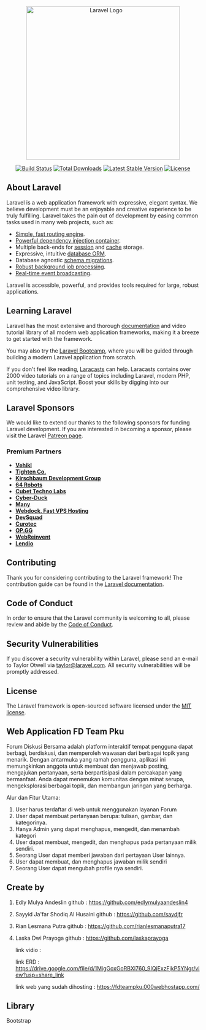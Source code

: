 <p align="center"><a href="https://laravel.com" target="_blank"><img src="https://raw.githubusercontent.com/laravel/art/master/logo-lockup/5%20SVG/2%20CMYK/1%20Full%20Color/laravel-logolockup-cmyk-red.svg" width="400" alt="Laravel Logo"></a></p>

<p align="center">
<a href="https://github.com/laravel/framework/actions"><img src="https://github.com/laravel/framework/workflows/tests/badge.svg" alt="Build Status"></a>
<a href="https://packagist.org/packages/laravel/framework"><img src="https://img.shields.io/packagist/dt/laravel/framework" alt="Total Downloads"></a>
<a href="https://packagist.org/packages/laravel/framework"><img src="https://img.shields.io/packagist/v/laravel/framework" alt="Latest Stable Version"></a>
<a href="https://packagist.org/packages/laravel/framework"><img src="https://img.shields.io/packagist/l/laravel/framework" alt="License"></a>
</p>

## About Laravel

Laravel is a web application framework with expressive, elegant syntax. We believe development must be an enjoyable and creative experience to be truly fulfilling. Laravel takes the pain out of development by easing common tasks used in many web projects, such as:

-   [Simple, fast routing engine](https://laravel.com/docs/routing).
-   [Powerful dependency injection container](https://laravel.com/docs/container).
-   Multiple back-ends for [session](https://laravel.com/docs/session) and [cache](https://laravel.com/docs/cache) storage.
-   Expressive, intuitive [database ORM](https://laravel.com/docs/eloquent).
-   Database agnostic [schema migrations](https://laravel.com/docs/migrations).
-   [Robust background job processing](https://laravel.com/docs/queues).
-   [Real-time event broadcasting](https://laravel.com/docs/broadcasting).

Laravel is accessible, powerful, and provides tools required for large, robust applications.

## Learning Laravel

Laravel has the most extensive and thorough [documentation](https://laravel.com/docs) and video tutorial library of all modern web application frameworks, making it a breeze to get started with the framework.

You may also try the [Laravel Bootcamp](https://bootcamp.laravel.com), where you will be guided through building a modern Laravel application from scratch.

If you don't feel like reading, [Laracasts](https://laracasts.com) can help. Laracasts contains over 2000 video tutorials on a range of topics including Laravel, modern PHP, unit testing, and JavaScript. Boost your skills by digging into our comprehensive video library.

## Laravel Sponsors

We would like to extend our thanks to the following sponsors for funding Laravel development. If you are interested in becoming a sponsor, please visit the Laravel [Patreon page](https://patreon.com/taylorotwell).

### Premium Partners

-   **[Vehikl](https://vehikl.com/)**
-   **[Tighten Co.](https://tighten.co)**
-   **[Kirschbaum Development Group](https://kirschbaumdevelopment.com)**
-   **[64 Robots](https://64robots.com)**
-   **[Cubet Techno Labs](https://cubettech.com)**
-   **[Cyber-Duck](https://cyber-duck.co.uk)**
-   **[Many](https://www.many.co.uk)**
-   **[Webdock, Fast VPS Hosting](https://www.webdock.io/en)**
-   **[DevSquad](https://devsquad.com)**
-   **[Curotec](https://www.curotec.com/services/technologies/laravel/)**
-   **[OP.GG](https://op.gg)**
-   **[WebReinvent](https://webreinvent.com/?utm_source=laravel&utm_medium=github&utm_campaign=patreon-sponsors)**
-   **[Lendio](https://lendio.com)**

## Contributing

Thank you for considering contributing to the Laravel framework! The contribution guide can be found in the [Laravel documentation](https://laravel.com/docs/contributions).

## Code of Conduct

In order to ensure that the Laravel community is welcoming to all, please review and abide by the [Code of Conduct](https://laravel.com/docs/contributions#code-of-conduct).

## Security Vulnerabilities

If you discover a security vulnerability within Laravel, please send an e-mail to Taylor Otwell via [taylor@laravel.com](mailto:taylor@laravel.com). All security vulnerabilities will be promptly addressed.

## License

The Laravel framework is open-sourced software licensed under the [MIT license](https://opensource.org/licenses/MIT).

## Web Application FD Team Pku

Forum Diskusi Bersama adalah platform interaktif tempat pengguna dapat berbagi, berdiskusi, dan memperoleh wawasan dari berbagai topik yang menarik. Dengan antarmuka yang ramah pengguna, aplikasi ini memungkinkan anggota untuk membuat dan menjawab posting, mengajukan pertanyaan, serta berpartisipasi dalam percakapan yang bermanfaat. Anda dapat menemukan komunitas dengan minat serupa, mengeksplorasi berbagai topik, dan membangun jaringan yang berharga.

Alur dan Fitur Utama:

1. User harus terdaftar di web untuk menggunakan layanan Forum
2. User dapat membuat pertanyaan berupa: tulisan, gambar, dan kategorinya.
3. Hanya Admin yang dapat menghapus, mengedit, dan menambah kategori
4. User dapat membuat, mengedit, dan menghapus pada pertanyaan milik sendiri.
5. Seorang User dapat memberi jawaban dari pertayaan User lainnya.
6. User dapat membuat, dan menghapus jawaban milik sendiri
7. Seorang User dapat mengubah profile nya sendiri.

## Create by

1. Edly Mulya Andeslin
   github : https://github.com/edlymulyaandeslin4
2. Sayyid Ja'far Shodiq Al Husaini
   github : https://github.com/saydjfr
3. Rian Lesmana Putra
   github : https://github.com/rianlesmanaputra17
4. Laska Dwi Prayoga
   github : https://github.com/laskaprayoga

    link vidio :

    link ERD : https://drive.google.com/file/d/1MigGoxGoRBXl760_9IQjExzFjkP5YNgr/view?usp=share_link

    link web yang sudah dihosting : https://fdteampku.000webhostapp.com/

## Library

Bootstrap
